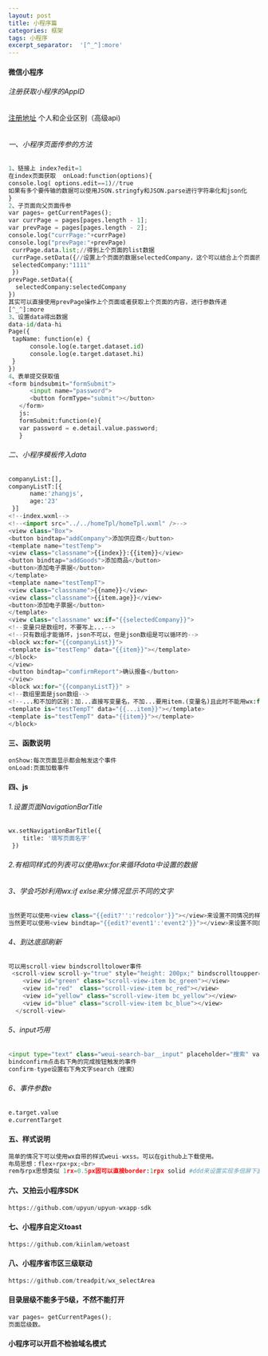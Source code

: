 ```yaml
---
layout: post
title: 小程序篇
categories: 框架
tags: 小程序
excerpt_separator:  '[^_^]:more'
---
```


#### 微信小程序
###### 注册获取小程序的AppID 
 [注册地址](https://mp.weixin.qq.com/wxopen/waregister?action=step1)
  个人和企业区别（高级api)

###### 
###### 一、小程序页面传参的方法
``` python
1、链接上 index?edit=1
在index页面获取  onLoad:function(options){
console.log( options.edit==1)//true
如果有多个要传输的数据可以使用JSON.stringfy和JSON.parse进行字符串化和json化
}
2、子页面向父页面传参
var pages= getCurrentPages();
var currPage = pages[pages.length - 1];
var prevPage = pages[pages.length - 2];
console.log("currPage:"+currPage)
console.log("prevPage:"+prevPage)
 currPage.data.list;//得到上个页面的list数据
 currPage.setData({//设置上个页面的数据selectedCompany，这个可以结合上个页面的onshow事件完成数据的展示
 selectedCompany:"1111"
 })
prevPage.setData({
  selectedCompany:selectedCompany
})
其实可以直接使用prevPage操作上个页面或者获取上个页面的内容，进行参数传递
[^_^]:more
3、设置data得出数据
data-id/data-hi
Page({
 tapName: function(e) {
      console.log(e.target.dataset.id)
      console.log(e.target.dataset.hi)
 }
})
4、表单提交获取值
<form bindsubmit="formSubmit">
      <input name="password">
      <button formType="submit"></button>
   </form>
   js:
   formSubmit:function(e){
   var password = e.detail.value.password;
   }
 ```
###### 二、小程序模板传入data
``` python
companyList:[],
companyListT:[{
      name:'zhangjs',
      age:'23'
 }]
<!--index.wxml-->
<!--<import src="../../homeTpl/homeTpl.wxml" />-->
<view class="Box">
<button bindtap="addCompany">添加供应商</button>
<template name="testTemp">
<view class="classname">{{index}}:{{item}}</view>
<button bindtap="addGoods">添加商品</button>
<button>添加电子票据</button>
</template>
<template name="testTempT">
<view class="classname">{{name}}</view>
<view class="classname">{{item.age}}</view>
<button>添加电子票据</button>
</template>
<view class="classname" wx:if="{{selectedCompany}}">
<!--变量只是数组时，不要写上...-->
<!--只有数组才能循环，json不可以，但是json数组是可以循环的-->
<block wx:for="{{companyList}}">
<template is="testTemp" data="{{item}}"></template>
</block>
</view>
<button bindtap="comfirmReport">确认报备</button>
</view>
<block wx:for="{{companyListT}}" >
<!--数组里面是json数组-->
<!--...和不加的区别：加...直接写变量名，不加...要用item.(变量名)且此时不能用wx:for-item="xxx" 代替模板上的data="{{item}}"-->
<template is="testTempT" data="{{...item}}"></template>
<template is="testTempT" data="{{item}}"></template>
</block>
```
#### 三、函数说明
``` python
onShow:每次页面显示都会触发这个事件
onLoad:页面加载事件
```
#### 四、js
###### 1.设置页面NavigationBarTitle
``` python
wx.setNavigationBarTitle({
    title: '填写页面名字'
 })
```
###### 2.有相同样式的列表可以使用wx:for来循环data中设置的数据
###### 3、学会巧妙利用wx:if exlse来分情况显示不同的文字
``` python
当然更可以使用<view class="{{edit?'':'redcolor'}}"></view>来设置不同情况的样式
当然更可以使用<view bindtap="{{edit?'event1':'event2'}}"></view>来设置不同的事件。
```
###### 4、到达底部刷新
``` python
可以用scroll-view bindscrolltolower事件
 <scroll-view scroll-y="true" style="height: 200px;" bindscrolltoupper="upper" bindscrolltolower="lower" bindscroll="scroll" scroll-into-view="{{toView}}" scroll-top="{{scrollTop}}">
    <view id="green" class="scroll-view-item bc_green"></view>
    <view id="red"  class="scroll-view-item bc_red"></view>
    <view id="yellow" class="scroll-view-item bc_yellow"></view>
    <view id="blue" class="scroll-view-item bc_blue"></view>
  </scroll-view>
``` 
###### 5、input巧用
``` python
<input type="text" class="weui-search-bar__input" placeholder="搜索" value="{{inputVal}}" focus="{{inputShowed}}" bindinput="inputTyping" bindconfirm="search" confirm-type="search"/>
bindconfirm点击右下角的完成按钮触发的事件
confirm-type设置右下角文字search（搜索）
```
###### 6、事件参数e
``` python
e.target.value
e.currentTarget
```
#### 五、样式说明
``` python
简单的情况下可以使用wx自带的样式weui-wxss。可以在github上下载使用。
布局思想：flex+rpx+px;<br>
rem与rpx思想类似 1rx=0.5px固可以直接border:1rpx solid #ddd来设置实现多倍屏下面的0.5px宽度的线条。
```
#### 六、又拍云小程序SDK
``` python
https://github.com/upyun/upyun-wxapp-sdk
```
#### 七、小程序自定义toast
``` python
https://github.com/kiinlam/wetoast
```
#### 八、小程序省市区三级联动
``` python
https://github.com/treadpit/wx_selectArea
```
#### 目录层级不能多于5级，不然不能打开
``` python
var pages= getCurrentPages();
页面层级数。
```
#### 小程序可以开启不检验域名模式
